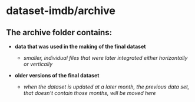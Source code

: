 # dataset-imdb/archive

## The archive folder contains:

- **data that was used in the making of the final dataset**

  - _smaller, individual files that were later integrated either horizontally or vertically_

- **older versions of the final dataset**
  - _when the dataset is updated at a later month, the previous data set, that doesn't contain those months,
    will be moved here_
